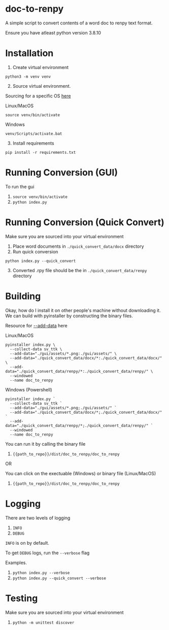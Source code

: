 # doc-to-renpy

A simple script to convert contents of a word doc to renpy text format.

Ensure you have atleast python version 3.8.10

# Installation

1. Create virtual environment
```
python3 -m venv venv
```

2. Source virtual environment.

Sourcing for a specific OS [here](https://docs.python.org/3/library/venv.html#module-venv)

Linux/MacOS
```
source venv/bin/activate
```

Windows
```
venv/Scripts/activate.bat
```

3. Install requirements
```
pip install -r requirements.txt
```

# Running Conversion (GUI)

To run the gui

1. `source venv/bin/activate`
2. `python index.py`

# Running Conversion (Quick Convert)

Make sure you are sourced into your virtual environment

1. Place word documents in `./quick_convert_data/docx` directory
2. Run quick conversion
```
python index.py --quick_convert
```
3. Converted .rpy file should be the in `./quick_convert_data/renpy` directory

# Building

Okay, how do I install it on other people's machine without downloading it. 
We can build with pyinstaller by constructing the binary files.

Resource for [--add-data](https://pyinstaller.org/en/stable/spec-files.html#adding-data-files) here

Linux/MacOS
```
pyinstaller index.py \
  --collect-data sv_ttk \
  --add-data="./gui/assets/*.png:./gui/assets/" \
  --add-data="./quick_convert_data/docx/*:./quick_convert_data/docx/" \
  --add-data="./quick_convert_data/renpy/*:./quick_convert_data/renpy/" \
  --windowed
  --name doc_to_renpy
```

Windows (Powershell)
```
pyinstaller index.py `
  --collect-data sv_ttk `
  --add-data="./gui/assets/*.png;./gui/assets/" `
  --add-data="./quick_convert_data/docx/*;./quick_convert_data/docx/" `
  --add-data="./quick_convert_data/renpy/*;./quick_convert_data/renpy/" `
  --windowed
  --name doc_to_renpy
```

You can run it by calling the binary file
1. `{{path_to_repo}}/dist/doc_to_renpy/doc_to_renpy`

OR

You can click on the exectuable (Windows) or binary file (Linux/MacOS)
1. `{{path_to_repo}}/dist/doc_to_renpy/doc_to_renpy`

# Logging

There are two levels of logging
1. `INFO`
1. `DEBUG`

`INFO` is on by default.

To get `DEBUG` logs, run the `--verbose` flag

Examples.
1. `python index.py --verbose`
2. `python index.py --quick_convert --verbose`

# Testing

Make sure you are sourced into your virtual environment

1. `python -m unittest discover`